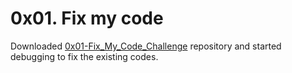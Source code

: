 # 0x01. Fix my code

Downloaded [0x01-Fix_My_Code_Challenge](github.com/alx-tools/0x01-Fix_My_Code_Challenge) repository and started debugging to fix the existing codes.
